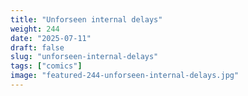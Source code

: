 ```yaml
---
title: "Unforseen internal delays"
weight: 244
date: "2025-07-11"
draft: false
slug: "unforseen-internal-delays"
tags: ["comics"]
image: "featured-244-unforseen-internal-delays.jpg"
---
```

